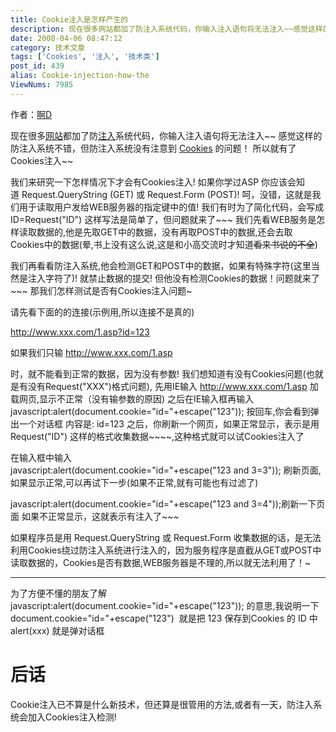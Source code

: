 ```yaml
---
title: Cookie注入是怎样产生的
description: 现在很多网站都加了防注入系统代码，你输入注入语句将无法注入~~感觉这样的防注入系统不错，但防注入系统没有注意到 Cookies 的问题！所以就有了Cookies注入~~
date: 2008-04-06 08:47:12
category: 技术文章
tags: ['Cookies', '注入', '技术类']
post_id: 439
alias: Cookie-injection-how-the
ViewNums: 7985
---
```


作者：[啊D](http://www.d99net.net/)

现在很多[网站](/tags/%E7%AB%99%E7%82%B9%E6%94%B6%E9%9B%86)都加了防[注入](/tags/%E6%B3%A8%E5%85%A5)系统代码，你输入注入语句将无法注入~~
感觉这样的防注入系统不错，但防注入系统没有注意到 [Cookies](/tags/Cookies) 的问题！
所以就有了Cookies注入~~

我们来研究一下怎样情况下才会有Cookies注入!
如果你学过ASP
你应该会知道 Request.QueryString (GET) 或 Request.Form (POST)!
呵，没错，这就是我们用于读取用户发给WEB服务器的指定键中的值!
我们有时为了简化代码，会写成
ID=Request("ID")
这样写法是简单了，但问题就来了~~~
我们先看WEB服务是怎样读取数据的,他是先取GET中的数据，没有再取POST中的数据,还会去取Cookies中的数据(晕,书上没有这么说,这是和小高交流时才知道~~看来书说的不全~~)

我们再看看防注入系统,他会检测GET和POST中的数据，如果有特殊字符(这里当然是注入字符了)!
就禁止数据的提交! 但他没有检测Cookies的数据！问题就来了~~~
那我们怎样测试是否有Cookies注入问题~

请先看下面的的连接(示例用,所以连接不是真的)

http://www.xxx.com/1.asp?id=123

如果我们只输 http://www.xxx.com/1.asp

时，就不能看到正常的数据，因为没有参数!
我们想知道有没有Cookies问题(也就是有没有Request("XXX")格式问题),
先用IE输入
http://www.xxx.com/1.asp
加载网页,显示不正常（没有输参数的原因)
之后在IE输入框再输入
javascript:alert(document.cookie="id="+escape("123"));
按回车,你会看到弹出一个对话框 内容是: id=123
之后，你刷新一个网页，如果正常显示，表示是用
Request("ID") 这样的格式收集数据~~~~,这种格式就可以试Cookies注入了

在输入框中输入
javascript:alert(document.cookie="id="+escape("123 and 3=3"));
刷新页面,如果显示正常,可以再试下一步(如果不正常,就有可能也有过滤了)

javascript:alert(document.cookie="id="+escape("123 and 3=4"));刷新一下页面
如果不正常显示，这就表示有注入了~~~

如果程序员是用
Request.QueryString
或
Request.Form
收集数据的话，是无法利用Cookies绕过防注入系统进行注入的，因为服务程序是直截从GET或POST中读取数据的，Cookies是否有数据,WEB服务器是不理的,所以就无法利用了！~

--------------------------------------------------------------------------
为了方便不懂的朋友了解
javascript:alert(document.cookie="id="+escape("123"));
的意思,我说明一下
document.cookie="id="+escape("123")  就是把 123 保存到Cookies 的 ID 中
alert(xxx) 就是弹对话框

后话
==========================================================
Cookie注入已不算是什么新技术，但还算是很管用的方法,或者有一天，防注入系统会加入Cookies注入检测!

